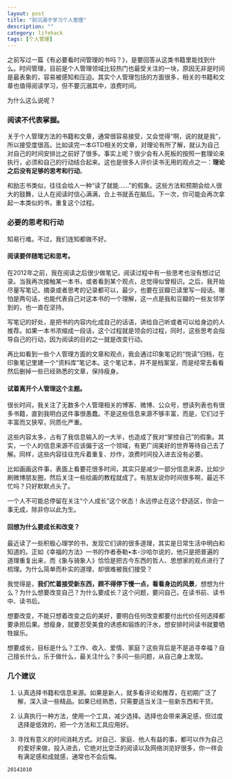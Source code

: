 ```yaml
---
layout: post
title: "别沉溺于学习个人管理"
description: ""
category: lifehack
tags: [个人管理]
---
```


之前写过一篇《有必要看时间管理的书吗？》，是要回答从这类书籍里能找到什么。时间管理，目前是个人管理领域比较热门也最受关注的一块，原因无非是时间是最表象的，容易被感知和压迫。其实个人管理包括的方面很多，相关的书籍和文章也值得阅读学习，但不要沉溺其中，浪费时间。

为什么这么说呢？

### 阅读不代表掌握。

关于个人管理方法的书籍和文章，通常很容易接受，又会觉得“啊，说的就是我”，所以接受度很高。比如读完一本GTD相关的文章，对理论有所了解，就认为自己对自己的时间安排比之前好了很多。事实上呢？很少会有人死板的按照一套理论来执行，必须和自己的行动结合起来。这也是很多人评价读书无用的观点之一：**理论之后没有足够的思考和行动**。

和励志书类似，往往会给人一种“读了就能……”的假象。这些方法和预期会给人很大的鼓舞，让人在阅读时信心满满，合上书就丢在脑后。下一次，你可能会再次拿起一本类似的书，重复这个过程。

### 必要的思考和行动

知易行难。不过，我们连知都做不好。

#### 阅读要伴随笔记和思考。

在2012年之前，我在阅读之后很少做笔记，阅读过程中有一些思考也没有想过记录。当我再次接触某一本书，或者看到某个观点，总觉得似曾相识。之后，我开始尽量写笔记，摘录或者思考的记录都可以，最少，也要在豆瓣已读里写一段话。哪怕是两句话，也能代表自己对这本书的一个理解，这一点是我和豆瓣的一些友邻学到的，也一直在坚持。

写笔记的好处，是把书的内容内化成自己的话语，讲给自己听或者可以给身边的人推荐。如果一本书浓缩成一段话，这个过程就是领会的过程，同时，这些思考会指导自己的行动，因为阅读的目的之一就是改变行动。

再比如看到一些个人管理方面的文章和观点，我会通过印象笔记的“悦读”归档，在印象笔记里建一个“资料库”笔记本。这个笔记本，并不是档案室，而是经常去看看然后删掉一些已经熟悉的文章，保持瘦身。

#### 试着离开个人管理这个主题。

很长时间，我关注了无数多个人管理相关的博客、微博、公众号，想读列表也有很多书籍，直到我明白这件事很愚蠢。不是这些信息来源不够丰富，而是，它们过于丰富而又狭窄，同质化严重。

这些内容太多，占有了我信息输入的一大半，也造成了我对“掌控自己”的假象。其实，一个人的信息来源不应该偏于这一个领域，有更广阔美好的世界等待自己去了解。同样，这些内容往往充斥着重复、炒作，浪费时间投入进去没有必要。

比如画画这件事，表面上看要花很多时间，其实只是减少一部分信息来源，比如少刷微博朋友圈，然后关注一些绘画的教程就成了。有朋友说你时间很多啊，最近不忙吗？只好默默点头了。

一个人不可能总停留在关注“个人成长”这个状态！永远停止在这个舒适区，你会一事无成，除非你以此为生。

#### 回想为什么要成长和改变？

最近读了一些积极心理学的书，发现它们讲的很多道理，其实是日常生活中明白和知道的。正如《幸福的方法》一书的作者泰勒•本-沙哈尔说的，他只是把普遍的道理重复出来，而《象与骑象人》恰恰是把古今东西的哲人、思想家的观点进行了梳理。为什么简单而朴实的道理，却很难被我们接受？

我觉得是，**我们忙着接受新东西，顾不得停下慢一点，看看身边的风景**，想想为什么？为什么想要改变自己？为什么要成长？这个问题，要问自己，在读书前、读书中、读书后。

想要改变，不能只想着改变之后的美好，要明白任何改变都要付出代价任何选择都要承担后果。想瘦身，就要忍受美食的诱惑和锻炼的汗水，想安排时间读书就要牺牲娱乐。

想要成长，目标是什么？工作、收入、爱情、家庭？这些背后是不是追寻幸福？自己擅长什么，乐于做什么，最关注什么？多问一些问题，从自己身上发现。

### 几个建议

1. 认真选择书籍和信息来源。如果是新人，就多看评论和推荐，在初期广泛了解，深入读一些精品。如果已经熟悉，只需要适当关注一些新东西和干货。

2. 认真执行一种方法，使用一个工具，减少选择。选择也会带来满足感，但过度选择是低效的，把一个方法和工具应用好。

3. 寻找有意义的时间消耗方式。对自己、家庭、他人有益的事，都可以作为自己的爱好来做，投入进去，它绝对比空泛的阅读以及网络浏览好很多，你一样会有满足感和成就感，通常也不会后悔。

`20141010`